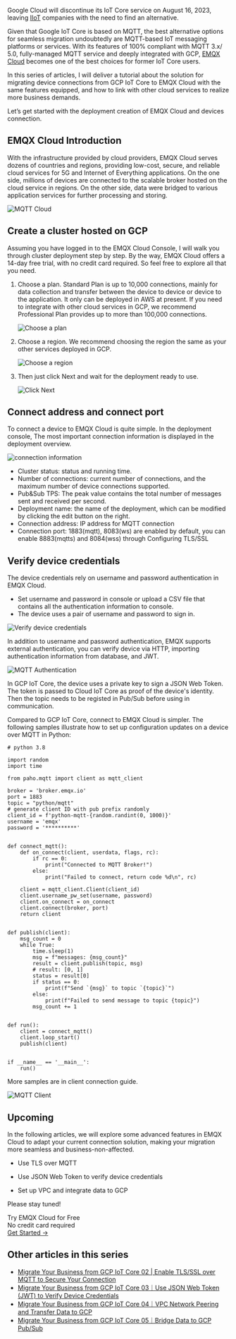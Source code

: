 Google Cloud will discontinue its IoT Core service on August 16, 2023, leaving [IIoT](https://www.emqx.com/en/blog/iiot-explained-examples-technologies-benefits-and-challenges) companies with the need to find an alternative. 

Given that Google IoT Core is based on MQTT, the best alternative options for seamless migration undoubtedly are MQTT-based IoT messaging platforms or services. With its features of 100% compliant with MQTT 3.x/ 5.0, fully-managed MQTT service and deeply integrated with GCP, [EMQX Cloud](https://www.emqx.com/en/cloud) becomes one of the best choices for former IoT Core users.

In this series of articles, I will deliver a tutorial about the solution for migrating device connections from GCP IoT Core to EMQX Cloud with the same features equipped, and how to link with other cloud services to realize more business demands.

Let’s get started with the deployment creation of EMQX Cloud and devices connection.

## EMQX Cloud Introduction

With the infrastructure provided by cloud providers, EMQX Cloud serves dozens of countries and regions, providing low-cost, secure, and reliable cloud services for 5G and Internet of Everything applications. On the one side, millions of devices are connected to the scalable broker hosted on the cloud service in regions. On the other side, data were bridged to various application services for further processing and storing.

![MQTT Cloud](https://assets.emqx.com/images/ce56d176ffbe8d39129a7a1620e262fa.png)


## Create a cluster hosted on GCP

Assuming you have logged in to the EMQX Cloud Console, I will walk you through cluster deployment step by step. By the way, EMQX Cloud offers a 14-day free trial, with no credit card required. So feel free to explore all that you need.

1. Choose a plan. Standard Plan is up to 10,000 connections, mainly for data collection and transfer between the device to device or device to the application. It only can be deployed in AWS at present. If you need to integrate with other cloud services in GCP, we recommend Professional Plan provides up to more than 100,000 connections.

   ![Choose a plan](https://assets.emqx.com/images/f0b5addb555d1377108f8e2e8bbbc126.png)

2. Choose a region. We recommend choosing the region the same as your other services deployed in GCP. 

   ![Choose a region](https://assets.emqx.com/images/1145394df852bddc7fb61e442fb9dc12.png)

3. Then just click Next and wait for the deployment ready to use. 

   ![Click Next](https://assets.emqx.com/images/79bfab07012d1b2880112db7a694ec8d.png)


## Connect address and connect port

To connect a device to EMQX Cloud is quite simple. In the deployment console, The most important connection information is displayed in the deployment overview.

![connection information](https://assets.emqx.com/images/30d704e217bcbd76e403e1d387dfcf2c.png)

- Cluster status: status and running time.
- Number of connections: current number of connections, and the maximum number of device connections supported.
- Pub&Sub TPS: The peak value contains the total number of messages sent and received per second.
- Deployment name: the name of the deployment, which can be modified by clicking the edit button on the right.
- Connection address: IP address for MQTT connection
- Connection port: 1883(mqtt), 8083(ws) are enabled by default, you can enable 8883(mqtts) and 8084(wss) through Configuring TLS/SSL


## Verify device credentials

The device credentials rely on username and password authentication in EMQX Cloud. 

- Set username and password in console or upload a CSV file that contains all the authentication information to console.
- The device uses a pair of username and password to sign in.

![Verify device credentials](https://assets.emqx.com/images/9daadb2d3b14fd8f8a06cc13081218e4.png)

In addition to username and password authentication, EMQX supports external authentication, you can verify device via HTTP, importing authentication information from database, and JWT.

![MQTT Authentication](https://assets.emqx.com/images/4e48dccf135d62622406c3990bb63d9a.png)

In GCP IoT Core, the device uses a private key to sign a JSON Web Token. The token is passed to Cloud IoT Core as proof of the device's identity. Then the topic needs to be registed in Pub/Sub before using in communication.

Compared to GCP IoT Core, connect to EMQX Cloud is simpler. The following samples illustrate how to set up configuration updates on a device over MQTT in Python:

```
# python 3.8

import random
import time

from paho.mqtt import client as mqtt_client

broker = 'broker.emqx.io'
port = 1883
topic = "python/mqtt"
# generate client ID with pub prefix randomly
client_id = f'python-mqtt-{random.randint(0, 1000)}'
username = 'emqx'
password = '**********'


def connect_mqtt():
    def on_connect(client, userdata, flags, rc):
        if rc == 0:
            print("Connected to MQTT Broker!")
        else:
            print("Failed to connect, return code %d\n", rc)

    client = mqtt_client.Client(client_id)
    client.username_pw_set(username, password)
    client.on_connect = on_connect
    client.connect(broker, port)
    return client


def publish(client):
    msg_count = 0
    while True:
        time.sleep(1)
        msg = f"messages: {msg_count}"
        result = client.publish(topic, msg)
        # result: [0, 1]
        status = result[0]
        if status == 0:
            print(f"Send `{msg}` to topic `{topic}`")
        else:
            print(f"Failed to send message to topic {topic}")
        msg_count += 1


def run():
    client = connect_mqtt()
    client.loop_start()
    publish(client)


if __name__ == '__main__':
    run()
```

 

More samples are in client connection guide.

![MQTT Client](https://assets.emqx.com/images/a747dda5132128ea061d9505e298cf0f.png)


## Upcoming

In the following articles, we will explore some advanced features in EMQX Cloud to adapt your current connection solution,  making your migration more seamless and business-non-affected.

- Use TLS over MQTT 

- Use JSON Web Token to verify device credentials

- Set up VPC and integrate data to GCP

Please stay tuned!


<section class="promotion">
    <div>
        Try EMQX Cloud for Free
        <div class="is-size-14 is-text-normal has-text-weight-normal">No credit card required</div>
    </div>
    <a href="https://accounts.emqx.com/signup?continue=https://cloud-intl.emqx.com/console/deployments/0?oper=new" class="button is-gradient px-5">Get Started →</a>
</section>


## Other articles in this series

- [Migrate Your Business from GCP IoT Core 02 | Enable TLS/SSL over MQTT to Secure Your Connection](https://www.emqx.com/en/blog/migrate-your-business-from-gcp-iot-core-02)
- [Migrate Your Business from GCP IoT Core 03｜Use JSON Web Token (JWT) to Verify Device Credentials](https://www.emqx.com/en/blog/migrate-your-business-from-gcp-iot-core-03)
- [Migrate Your Business from GCP IoT Core 04｜VPC Network Peering and Transfer Data to GCP](https://www.emqx.com/en/blog/migrate-your-business-from-gcp-iot-core-04)
- [Migrate Your Business from GCP IoT Core 05｜Bridge Data to GCP Pub/Sub](https://www.emqx.com/en/blog/migrate-your-business-from-gcp-iot-core-05)
